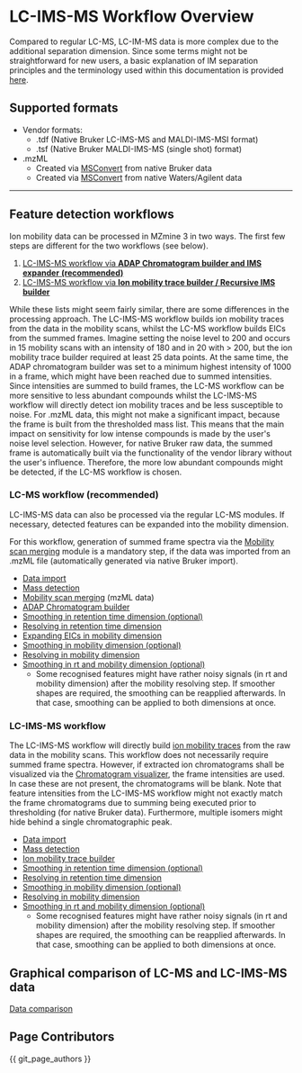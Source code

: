 # LC-IMS-MS Workflow Overview
Compared to regular LC-MS, LC-IM-MS data is more complex due to the additional separation dimension. Since some terms might not be straightforward for new users, a basic explanation of IM separation principles and the terminology used within this documentation is provided [here](../../terminology/ion-mobility-terminology.md).


## Supported formats

* Vendor formats:
    * .tdf (Native Bruker LC-IMS-MS and MALDI-IMS-MSI format)
    * .tsf (Native Bruker MALDI-IMS-MS (single shot) format)
* .mzML
    * Created via [MSConvert](https://proteowizard.sourceforge.io/download.html) from native Bruker
      data
    * Created via [MSConvert](https://proteowizard.sourceforge.io/download.html) from native
      Waters/Agilent data

***

## Feature detection workflows

Ion mobility data can be processed in MZmine 3 in two ways. The first few steps are different for
the two workflows (see below).

1. [LC-IMS-MS workflow via **ADAP Chromatogram builder and IMS expander** **(recommended)**](#lc-ms-workflow-recommended)
2. [LC-IMS-MS workflow via **Ion mobility trace builder / Recursive IMS builder**](#lc-ims-ms-workflow)

While these lists might seem fairly similar, there are some differences in the processing approach.
The LC-IMS-MS workflow builds ion mobility traces from the data in the mobility scans, whilst the
LC-MS workflow builds EICs from the summed frames. Imagine setting the noise level to 200 and occurs
in 15 mobility scans with an intensity of 180 and in 20 with > 200, but the ion mobility trace
builder required at least 25 data points. At the same time, the ADAP chromatogram builder was set to
a minimum highest intensity of 1000 in a frame, which might have been reached due to summed
intensities.  
Since intensities are summed to build frames, the LC-MS workflow can be more sensitive to less
abundant compounds whilst the LC-IMS-MS workflow will directly detect ion mobility traces and be
less susceptible to noise. For .mzML data, this might not make a significant impact, because the
frame is built from the thresholded mass list. This means that the main impact on sensitivity for
low intense compounds is made by the user's noise level selection. However, for native Bruker raw
data, the summed frame is automatically built via the functionality of the vendor library without
the user's influence. Therefore, the more low abundant compounds might be detected, if the LC-MS
workflow is chosen.

### LC-MS workflow (recommended)

LC-IMS-MS data can also be processed via the regular LC-MS modules. If necessary, detected features
can be expanded into the mobility dimension.

For this workflow, generation of summed frame spectra via
the [Mobility scan merging](../../module_docs/mobilityscanmerging/mobility-scan-merging.md) module is a mandatory step, if the data was
imported from an .mzML file (automatically generated via native Bruker import).

  - [Data import](../../module_docs/dataimport/data-import.md#lc-ims-ms-data)  
  - [Mass detection](../../module_docs/massdetection/mass-detection.md#lc-ims-ms-data)  
  - [Mobility scan merging](../../module_docs/mobilityscanmerging/mobility-scan-merging.md) (mzML data)  
  - [ADAP Chromatogram builder](../../module_docs/adapchromatogrambuilder/adap-chromatogram-builder.md)  
  - [Smoothing in retention time dimension (optional)](../../module_docs/smoothing/smoothing.md)  
  - [Resolving in retention time dimension](../../module_docs/localminimumresolver/local-minimum-resolver.md)  
  - [Expanding EICs in mobility dimension](../../module_docs/imsexpander/ims-expander.md)  
  - [Smoothing  in mobility dimension (optional)](../../module_docs/smoothing/smoothing.md#mobility-dimension)  
  - [Resolving in mobility dimension](../../module_docs/localminimumresolver/local-minimum-resolver.md#ion-mobility-data)  
  - [Smoothing in rt and mobility dimension (optional)](../../module_docs/smoothing/smoothing.md)  
    - Some recognised features might have rather noisy signals (in rt and mobility dimension) after the
mobility resolving step. If smoother shapes are required, the smoothing can be reapplied afterwards.
In that case, smoothing can be applied to both dimensions at once.

### LC-IMS-MS workflow

The LC-IMS-MS workflow will directly
build [ion mobility traces](ion-mobility-spectrometry-terminology.md#ion-mobility-trace) from the raw data in the
mobility scans. This workflow does not necessarily require summed frame spectra. However, if
extracted ion chromatograms shall be visualized via
the [Chromatogram visualizer](../../Raw-data-visualisation.md#chromatogram-plot), the frame intensities
are used. In case these are not present, the chromatograms will be blank. Note that feature
intensities from the LC-IMS-MS workflow might not exactly match the frame chromatograms due to
summing being executed prior to thresholding (for native Bruker data). Furthermore, multiple isomers
might hide behind a single chromatographic peak.

  - [Data import](../../module_docs/dataimport/data-import.md#lc-ims-ms-data)  
  - [Mass detection](../../module_docs/massdetection/mass-detection.md#lc-ims-ms-data)  
  - [Ion mobility trace builder](../../module_docs/ionmobilitytracebuilder/ion-mobility-trace-builder.md)  
  - [Smoothing in retention time dimension (optional)](../../module_docs/smoothing/smoothing.md)  
  - [Resolving in retention time dimension](../../module_docs/localminimumresolver/local-minimum-resolver.md)  
  - [Smoothing  in mobility dimension (optional)](../../module_docs/smoothing/smoothing.md#mobility-dimension)  
  - [Resolving in mobility dimension](../../module_docs/localminimumresolver/local-minimum-resolver.md#ion-mobility-data)  
  - [Smoothing in rt and mobility dimension (optional)](../../module_docs/smoothing/smoothing.md)  
    - Some recognised features might have rather noisy signals (in rt and mobility dimension) after the
mobility resolving step. If smoother shapes are required, the smoothing can be reapplied afterwards.
In that case, smoothing can be applied to both dimensions at once.


## Graphical comparison of LC-MS and LC-IMS-MS data

[Data comparison](lc-ms-and-lc-ims-ms-data-comparison.md)

## Page Contributors

{{ git_page_authors }}
